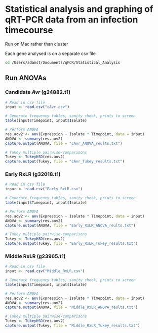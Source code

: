 # Statistical analysis and graphing of qRT-PCR data from an infection timecourse

Run on Mac rather than cluster

Each gene analysed is on a separate csv file

```bash
cd /Users/adamst/Documents/qPCR/Statistical_Analysis
```

## Run ANOVAs

### Candidate _Avr_ (g24882.t1)

```R
# Read in csv file
input <- read.csv("cAvr.csv")

# Generate frequency tables, sanity check, prints to screen
table(input$Timepoint, input$Isolate)

# Perform ANOVA
res.aov2 <- aov(Expression ~ Isolate * Timepoint, data = input)
ANOVA <- summary(res.aov2)
capture.output(ANOVA, file = "cAvr_ANOVA_reults.txt")

# Tukey multiple pairwise-comparisons
Tukey <- TukeyHSD(res.aov2)
capture.output(Tukey, file = "cAvr_Tukey_results.txt")
```

### Early RxLR (g32018.t1)

```R
# Read in csv file
input <- read.csv("Early_RxLR.csv")

# Generate frequency tables, sanity check, prints to screen
table(input$Timepoint, input$Isolate)

# Perform ANOVA
res.aov2 <- aov(Expression ~ Isolate * Timepoint, data = input)
ANOVA <- summary(res.aov2)
capture.output(ANOVA, file = "Early_RxLR_ANOVA_reults.txt")

# Tukey multiple pairwise-comparisons
Tukey <- TukeyHSD(res.aov2)
capture.output(Tukey, file = "Early_RxLR_Tukey_results.txt")
```

### Middle RxLR (g23965.t1)

```R
# Read in csv file
input <- read.csv("Middle_RxLR.csv")

# Generate frequency tables, sanity check, prints to screen
table(input$Timepoint, input$Isolate)

# Perform ANOVA
res.aov2 <- aov(Expression ~ Isolate * Timepoint, data = input)
ANOVA <- summary(res.aov2)
capture.output(ANOVA, file = "Middle_RxLR_ANOVA_reults.txt")

# Tukey multiple pairwise-comparisons
Tukey <- TukeyHSD(res.aov2)
capture.output(Tukey, file = "Middle_RxLR_Tukey_results.txt")
```
